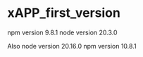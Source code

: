# xAPP_first_version

npm version 9.8.1
node version 20.3.0

Also
node version 20.16.0
npm version 10.8.1

